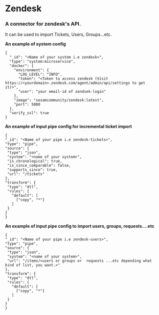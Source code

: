 # Zendesk

### A connector for zendesk's API. 

It can be used to import  Tickets, Users, Groups...etc.

**An example of system config**   
```
{
  "_id": "<Name of your system i.e zendesk>",
  "type": "system:microservice",
  "docker": {
    "environment": {
      "LOG_LEVEL": "INFO",
      "token": "<Token to access zendesk (Visit https://<yourdomain>.zendesk.com/agent/admin/api/settings to get it)>",
      "user": "your email-id of zendsek-login"
    },
    "image": "sesamcommunity/zendesk:latest",
    "port": 5000
  },
  "verify_ssl": true
}
```
 
**An example of input pipe config for incremental ticket import**  
   ```
   {
  "_id": "<Name of your pipe i.e zendesk-tickets>",
  "type": "pipe",
  "source": {
    "type": "json",
    "system": "<name of your system>",
    "is_chronological": true,
    "is_since_comparable": false,
    "supports_since": true,
    "url": "/tickets"
  },
  "transform": {
    "type": "dtl",
    "rules": {
      "default": [
        ["copy", "*"]
      ]
    }
  }
}

```

**An example of input pipe config to import users, groups, requests....etc**  
   ```
{
  "_id": "<Name of your pipe i.e zendesk-users>",
  "type": "pipe",
  "source": {
    "type": "json",
    "system": "<name of your system>",
    "url": "/items/<users or groups or  requests ...etc depending what kind of list, you want.>"
  },
  "transform": {
    "type": "dtl",
    "rules": {
      "default": [
        ["copy", "*"]
      ]
    }
  }
}

```
